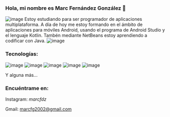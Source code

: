 ### Hola, mi nombre es Marc Fernández González 👋


![image](https://user-images.githubusercontent.com/99873001/214112166-cdea9315-f760-414e-b690-d190d4f4be97.png)
Estoy estudiando para ser programador de aplicaciones multiplataforma. A día de hoy me estoy formando en el ámbito de aplicaciones para móviles Android, usando el programa de Android Studio y el lenguaje Kotlin. Tambén mediante NetBeans estoy aprendiendo a codificar con Java.
![image](https://user-images.githubusercontent.com/99873001/214113678-6c155c81-3e55-45e0-806e-11a0b2a2ba08.png)


### Tecnologías:
![image](https://user-images.githubusercontent.com/99873001/214112895-440828b4-3f47-4474-bbb5-571f2e43dd27.png)
![image](https://user-images.githubusercontent.com/99873001/214112913-d1b1210e-fee8-4294-9d3b-8bb652c80f4b.png)
![image](https://user-images.githubusercontent.com/99873001/214112928-4fe5eba6-1452-4222-ba36-459935b4e31f.png)
![image](https://user-images.githubusercontent.com/99873001/214112947-a5494715-b3e6-4046-b99f-fb585a69eaa8.png)
![image](https://user-images.githubusercontent.com/99873001/214112966-edf54a31-b204-40d5-8d35-379598f3db08.png)

Y alguna más...

### Encuéntrame en:
Instagram: _marcfdz_

Gmail: marcfg2002@gmail.com
